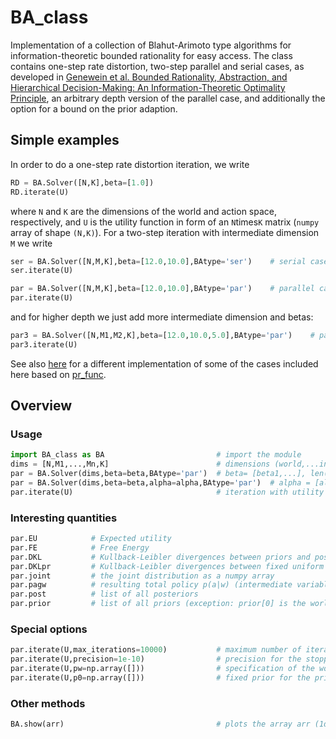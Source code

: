 # BA_class

Implementation of a collection of Blahut-Arimoto type algorithms for information-theoretic bounded rationality for easy access. The class contains one-step rate distortion, two-step parallel and serial cases, as developed in  [Genewein et al. Bounded Rationality, Abstraction, and Hierarchical Decision-Making: An Information-Theoretic Optimality Principle](https://doi.org/10.3389/frobt.2015.00027), an arbitrary depth version of the parallel case, and additionally the option for a bound on the prior adaption.

## Simple examples

In order to do a one-step rate distortion iteration, we write
```python
RD = BA.Solver([N,K],beta=[1.0])
RD.iterate(U)
```
where `N` and `K` are the dimensions of the world and action space, respectively, and `U` is the utility function in form of an `N`times`K` matrix (`numpy` array of shape `(N,K)`). For a two-step iteration with intermediate dimension `M` we write
```python
ser = BA.Solver([N,M,K],beta=[12.0,10.0],BAtype='ser')    # serial case
ser.iterate(U)

par = BA.Solver([N,M,K],beta=[12.0,10.0],BAtype='par')    # parallel case
par.iterate(U)
```
and for higher depth we just add more intermediate dimension and betas:
```python
par3 = BA.Solver([N,M1,M2,K],beta=[12.0,10.0,5.0],BAtype='par')    # parallel case
par3.iterate(U)
```


See also [here](https://github.com/sgttwld/blahut-arimoto) for a different implementation of some of the cases included here based on [pr_func](https://github.com/sgttwld/pr_func).


## Overview

### Usage
```python
import BA_class as BA                         # import the module
dims = [N,M1,...,Mn,K]                        # dimensions (world,...intermediate...,action)
par = BA.Solver(dims,beta=beta,BAtype='par')  # beta= [beta1,...], len(beta) = number of steps
par = BA.Solver(dims,beta=beta,alpha=alpha,BAtype='par')  # alpha = [alpha1,...] for bounded priors
par.iterate(U)                                # iteration with utility U
```

### Interesting quantities
```python
par.EU            # Expected utility
par.FE            # Free Energy
par.DKL           # Kullback-Leibler divergences between priors and posteriors
par.DKLpr         # Kullback-Leibler divergences between fixed uniform priors and the priors
par.joint         # the joint distribution as a numpy array
par.pagw          # resulting total policy p(a|w) (intermediate variables marginalized out)
par.post          # list of all posteriors
par.prior         # list of all priors (exception: prior[0] is the world state distribution)
```

### Special options
```python
par.iterate(U,max_iterations=10000)           # maximum number of iterations
par.iterate(U,precision=1e-10)                # precision for the stopping condition
par.iterate(U,pw=np.array([]))                # specification of the world state distribution
par.iterate(U,p0=np.array([]))                # fixed prior for the prior restriction
```

### Other methods
```python
BA.show(arr)                                  # plots the array arr (1d: barplot, 2d: pcolor)
```
